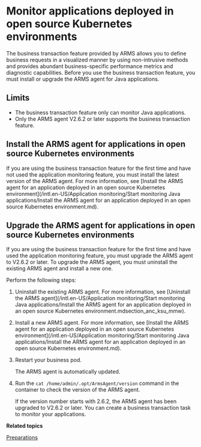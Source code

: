 # Monitor applications deployed in open source Kubernetes environments

The business transaction feature provided by ARMS allows you to define business requests in a visualized manner by using non-intrusive methods and provides abundant business-specific performance metrics and diagnostic capabilities. Before you use the business transaction feature, you must install or upgrade the ARMS agent for Java applications.

## Limits

-   The business transaction feature only can monitor Java applications.
-   Only the ARMS agent V2.6.2 or later supports the business transaction feature.

## Install the ARMS agent for applications in open source Kubernetes environments

If you are using the business transaction feature for the first time and have not used the application monitoring feature, you must install the latest version of the ARMS agent. For more information, see [Install the ARMS agent for an application deployed in an open source Kubernetes environment](/intl.en-US/Application monitoring/Start monitoring Java applications/Install the ARMS agent for an application deployed in an open source Kubernetes environment.md).

## Upgrade the ARMS agent for applications in open source Kubernetes environments

If you are using the business transaction feature for the first time and have used the application monitoring feature, you must upgrade the ARMS agent to V2.6.2 or later. To upgrade the ARMS agent, you must uninstall the existing ARMS agent and install a new one.

Perform the following steps:

1.  Uninstall the existing ARMS agent. For more information, see [Uninstall the ARMS agent](/intl.en-US/Application monitoring/Start monitoring Java applications/Install the ARMS agent for an application deployed in an open source Kubernetes environment.mdsection_anc_ksu_mmw).

2.  Install a new ARMS agent. For more information, see [Install the ARMS agent for an application deployed in an open source Kubernetes environment](/intl.en-US/Application monitoring/Start monitoring Java applications/Install the ARMS agent for an application deployed in an open source Kubernetes environment.md).

3.  Restart your business pod.

    The ARMS agent is automatically updated.

4.  Run the `cat /home/admin/.opt/ArmsAgent/version` command in the container to check the version of the ARMS agent.

    If the version number starts with 2.6.2, the ARMS agent has been upgraded to V2.6.2 or later. You can create a business transaction task to monitor your applications.


**Related topics**  


[Preparations]()

